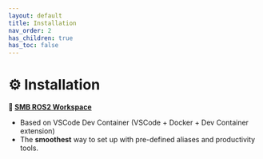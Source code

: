 ```yaml
---
layout: default
title: Installation
nav_order: 2
has_children: true
has_toc: false
---
```


# ⚙️ Installation

**🚀 [SMB ROS2 Workspace](smb_ros2_workspace.md)**
- Based on VSCode Dev Container (VSCode + Docker + Dev Container extension)
- The **smoothest** way to set up with pre-defined aliases and productivity tools.
